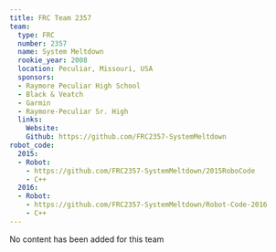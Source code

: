 ```yaml
---
title: FRC Team 2357
team:
  type: FRC
  number: 2357
  name: System Meltdown
  rookie_year: 2008
  location: Peculiar, Missouri, USA
  sponsors:
  - Raymore Peculiar High School
  - Black & Veatch
  - Garmin
  - Raymore-Peculiar Sr. High
  links:
    Website: 
    Github: https://github.com/FRC2357-SystemMeltdown
robot_code:
  2015:
  - Robot:
    - https://github.com/FRC2357-SystemMeltdown/2015RoboCode
    - C++
  2016:
  - Robot:
    - https://github.com/FRC2357-SystemMeltdown/Robot-Code-2016
    - C++
---
```


No content has been added for this team